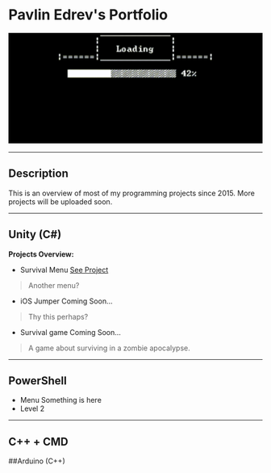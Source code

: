 # Pavlin Edrev's Portfolio
<img src="include/game_loading.gif" alt="Animated GIF loading game" class="center"> 

---

## Description 
This is an overview of most of my programming projects since 2015. More projects will be uploaded soon.



---

## Unity (C#)

**Projects Overview:**

- Survival Menu <span class="circle">[See Project](site_pages/Unity.md)</span>
> Another menu?

- iOS Jumper <span class="circle">Coming Soon...</span>
> Thy this perhaps?

- Survival game <span class="circle">Coming Soon...</span>
> A game about surviving in a zombie apocalypse.



---

## PowerShell 

- Menu
Something is here
- Level 2

  

---
## C++ + CMD

##Arduino (C++)

